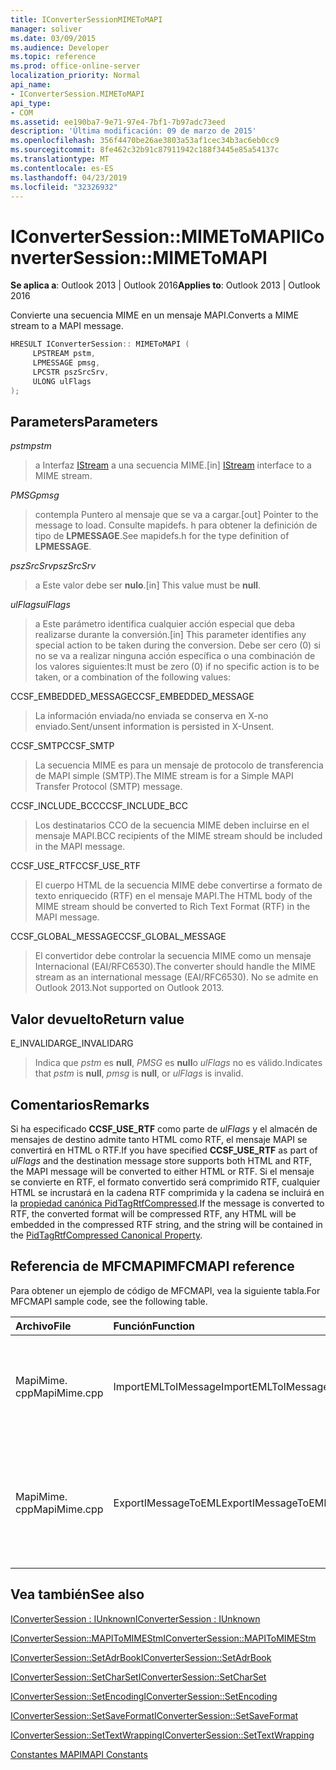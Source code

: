 ```yaml
---
title: IConverterSessionMIMEToMAPI
manager: soliver
ms.date: 03/09/2015
ms.audience: Developer
ms.topic: reference
ms.prod: office-online-server
localization_priority: Normal
api_name:
- IConverterSession.MIMEToMAPI
api_type:
- COM
ms.assetid: ee190ba7-9e71-97e4-7bf1-7b97adc73eed
description: 'Última modificación: 09 de marzo de 2015'
ms.openlocfilehash: 356f4470be26ae3803a53af1cec34b3ac6eb0cc9
ms.sourcegitcommit: 8fe462c32b91c87911942c188f3445e85a54137c
ms.translationtype: MT
ms.contentlocale: es-ES
ms.lasthandoff: 04/23/2019
ms.locfileid: "32326932"
---
```

# <a name="iconvertersessionmimetomapi"></a><span data-ttu-id="5255d-103">IConverterSession::MIMEToMAPI</span><span class="sxs-lookup"><span data-stu-id="5255d-103">IConverterSession::MIMEToMAPI</span></span>

  
  
<span data-ttu-id="5255d-104">**Se aplica a**: Outlook 2013 | Outlook 2016</span><span class="sxs-lookup"><span data-stu-id="5255d-104">**Applies to**: Outlook 2013 | Outlook 2016</span></span> 
  
<span data-ttu-id="5255d-105">Convierte una secuencia MIME en un mensaje MAPI.</span><span class="sxs-lookup"><span data-stu-id="5255d-105">Converts a MIME stream to a MAPI message.</span></span>
  
```cpp
HRESULT IConverterSession:: MIMEToMAPI ( 
     LPSTREAM pstm, 
     LPMESSAGE pmsg, 
     LPCSTR pszSrcSrv, 
     ULONG ulFlags 
);
```

## <a name="parameters"></a><span data-ttu-id="5255d-106">Parameters</span><span class="sxs-lookup"><span data-stu-id="5255d-106">Parameters</span></span>

 <span data-ttu-id="5255d-107">_pstm_</span><span class="sxs-lookup"><span data-stu-id="5255d-107">_pstm_</span></span>
  
> <span data-ttu-id="5255d-108">a Interfaz [IStream](https://msdn.microsoft.com/library/aa380034%28VS.85%29.aspx) a una secuencia MIME.</span><span class="sxs-lookup"><span data-stu-id="5255d-108">[in] [IStream](https://msdn.microsoft.com/library/aa380034%28VS.85%29.aspx) interface to a MIME stream.</span></span> 
    
 <span data-ttu-id="5255d-109">_PMSG_</span><span class="sxs-lookup"><span data-stu-id="5255d-109">_pmsg_</span></span>
  
> <span data-ttu-id="5255d-110">contempla Puntero al mensaje que se va a cargar.</span><span class="sxs-lookup"><span data-stu-id="5255d-110">[out] Pointer to the message to load.</span></span> <span data-ttu-id="5255d-111">Consulte mapidefs. h para obtener la definición de tipo de **LPMESSAGE**.</span><span class="sxs-lookup"><span data-stu-id="5255d-111">See mapidefs.h for the type definition of **LPMESSAGE**.</span></span>
    
 <span data-ttu-id="5255d-112">_pszSrcSrv_</span><span class="sxs-lookup"><span data-stu-id="5255d-112">_pszSrcSrv_</span></span>
  
> <span data-ttu-id="5255d-113">a Este valor debe ser **nulo**.</span><span class="sxs-lookup"><span data-stu-id="5255d-113">[in] This value must be **null**.</span></span>
    
 <span data-ttu-id="5255d-114">_ulFlags_</span><span class="sxs-lookup"><span data-stu-id="5255d-114">_ulFlags_</span></span>
  
> <span data-ttu-id="5255d-115">a Este parámetro identifica cualquier acción especial que deba realizarse durante la conversión.</span><span class="sxs-lookup"><span data-stu-id="5255d-115">[in] This parameter identifies any special action to be taken during the conversion.</span></span> <span data-ttu-id="5255d-116">Debe ser cero (0) si no se va a realizar ninguna acción específica o una combinación de los valores siguientes:</span><span class="sxs-lookup"><span data-stu-id="5255d-116">It must be zero (0) if no specific action is to be taken, or a combination of the following values:</span></span>
    
<span data-ttu-id="5255d-117">CCSF_EMBEDDED_MESSAGE</span><span class="sxs-lookup"><span data-stu-id="5255d-117">CCSF_EMBEDDED_MESSAGE</span></span>
  
> <span data-ttu-id="5255d-118">La información enviada/no enviada se conserva en X-no enviado.</span><span class="sxs-lookup"><span data-stu-id="5255d-118">Sent/unsent information is persisted in X-Unsent.</span></span>
    
<span data-ttu-id="5255d-119">CCSF_SMTP</span><span class="sxs-lookup"><span data-stu-id="5255d-119">CCSF_SMTP</span></span>
  
> <span data-ttu-id="5255d-120">La secuencia MIME es para un mensaje de protocolo de transferencia de MAPI simple (SMTP).</span><span class="sxs-lookup"><span data-stu-id="5255d-120">The MIME stream is for a Simple MAPI Transfer Protocol (SMTP) message.</span></span>
    
<span data-ttu-id="5255d-121">CCSF_INCLUDE_BCC</span><span class="sxs-lookup"><span data-stu-id="5255d-121">CCSF_INCLUDE_BCC</span></span>
  
> <span data-ttu-id="5255d-122">Los destinatarios CCO de la secuencia MIME deben incluirse en el mensaje MAPI.</span><span class="sxs-lookup"><span data-stu-id="5255d-122">BCC recipients of the MIME stream should be included in the MAPI message.</span></span>
    
<span data-ttu-id="5255d-123">CCSF_USE_RTF</span><span class="sxs-lookup"><span data-stu-id="5255d-123">CCSF_USE_RTF</span></span>
  
> <span data-ttu-id="5255d-124">El cuerpo HTML de la secuencia MIME debe convertirse a formato de texto enriquecido (RTF) en el mensaje MAPI.</span><span class="sxs-lookup"><span data-stu-id="5255d-124">The HTML body of the MIME stream should be converted to Rich Text Format (RTF) in the MAPI message.</span></span>

<span data-ttu-id="5255d-125">CCSF_GLOBAL_MESSAGE</span><span class="sxs-lookup"><span data-stu-id="5255d-125">CCSF_GLOBAL_MESSAGE</span></span>
> <span data-ttu-id="5255d-126">El convertidor debe controlar la secuencia MIME como un mensaje Internacional (EAI/RFC6530).</span><span class="sxs-lookup"><span data-stu-id="5255d-126">The converter should handle the MIME stream as an international message (EAI/RFC6530).</span></span> <span data-ttu-id="5255d-127">No se admite en Outlook 2013.</span><span class="sxs-lookup"><span data-stu-id="5255d-127">Not supported on Outlook 2013.</span></span>
    
## <a name="return-value"></a><span data-ttu-id="5255d-128">Valor devuelto</span><span class="sxs-lookup"><span data-stu-id="5255d-128">Return value</span></span>

<span data-ttu-id="5255d-129">E_INVALIDARG</span><span class="sxs-lookup"><span data-stu-id="5255d-129">E_INVALIDARG</span></span>
  
> <span data-ttu-id="5255d-130">Indica que _pstm_ es **null**, _PMSG_ es **null**o _ulFlags_ no es válido.</span><span class="sxs-lookup"><span data-stu-id="5255d-130">Indicates that  _pstm_ is **null**,  _pmsg_ is **null**, or  _ulFlags_ is invalid.</span></span> 
    
## <a name="remarks"></a><span data-ttu-id="5255d-131">Comentarios</span><span class="sxs-lookup"><span data-stu-id="5255d-131">Remarks</span></span>

<span data-ttu-id="5255d-132">Si ha especificado **CCSF_USE_RTF** como parte de _ulFlags_ y el almacén de mensajes de destino admite tanto HTML como RTF, el mensaje MAPI se convertirá en HTML o RTF.</span><span class="sxs-lookup"><span data-stu-id="5255d-132">If you have specified **CCSF_USE_RTF** as part of  _ulFlags_ and the destination message store supports both HTML and RTF, the MAPI message will be converted to either HTML or RTF.</span></span> <span data-ttu-id="5255d-133">Si el mensaje se convierte en RTF, el formato convertido será comprimido RTF, cualquier HTML se incrustará en la cadena RTF comprimida y la cadena se incluirá en la [propiedad canónica PidTagRtfCompressed](pidtagrtfcompressed-canonical-property.md).</span><span class="sxs-lookup"><span data-stu-id="5255d-133">If the message is converted to RTF, the converted format will be compressed RTF, any HTML will be embedded in the compressed RTF string, and the string will be contained in the [PidTagRtfCompressed Canonical Property](pidtagrtfcompressed-canonical-property.md).</span></span>
  
## <a name="mfcmapi-reference"></a><span data-ttu-id="5255d-134">Referencia de MFCMAPI</span><span class="sxs-lookup"><span data-stu-id="5255d-134">MFCMAPI reference</span></span>

<span data-ttu-id="5255d-135">Para obtener un ejemplo de código de MFCMAPI, vea la siguiente tabla.</span><span class="sxs-lookup"><span data-stu-id="5255d-135">For MFCMAPI sample code, see the following table.</span></span>
  
|<span data-ttu-id="5255d-136">**Archivo**</span><span class="sxs-lookup"><span data-stu-id="5255d-136">**File**</span></span>|<span data-ttu-id="5255d-137">**Función**</span><span class="sxs-lookup"><span data-stu-id="5255d-137">**Function**</span></span>|<span data-ttu-id="5255d-138">**Comentario**</span><span class="sxs-lookup"><span data-stu-id="5255d-138">**Comment**</span></span>|
|:-----|:-----|:-----|
|<span data-ttu-id="5255d-139">MapiMime. cpp</span><span class="sxs-lookup"><span data-stu-id="5255d-139">MapiMime.cpp</span></span>  <br/> |<span data-ttu-id="5255d-140">ImportEMLToIMessage</span><span class="sxs-lookup"><span data-stu-id="5255d-140">ImportEMLToIMessage</span></span>  <br/> |<span data-ttu-id="5255d-141">MFCMAPI usa MimeToMAPI para convertir un archivo EML en un mensaje MAPI.</span><span class="sxs-lookup"><span data-stu-id="5255d-141">MFCMAPI uses MimeToMAPI to convert an EML file to a MAPI message.</span></span>  <br/> |
|<span data-ttu-id="5255d-142">MapiMime. cpp</span><span class="sxs-lookup"><span data-stu-id="5255d-142">MapiMime.cpp</span></span>  <br/> |<span data-ttu-id="5255d-143">ExportIMessageToEML</span><span class="sxs-lookup"><span data-stu-id="5255d-143">ExportIMessageToEML</span></span>  <br/> |<span data-ttu-id="5255d-144">MFCMAPI usa MAPIToMIMEStm para convertir un mensaje MAPI en un archivo EML.</span><span class="sxs-lookup"><span data-stu-id="5255d-144">MFCMAPI uses MAPIToMIMEStm to convert a MAPI message to an EML file.</span></span>  <br/> |
   
## <a name="see-also"></a><span data-ttu-id="5255d-145">Vea también</span><span class="sxs-lookup"><span data-stu-id="5255d-145">See also</span></span>



[<span data-ttu-id="5255d-146">IConverterSession : IUnknown</span><span class="sxs-lookup"><span data-stu-id="5255d-146">IConverterSession : IUnknown</span></span>](iconvertersessioniunknown.md)
  
[<span data-ttu-id="5255d-147">IConverterSession::MAPIToMIMEStm</span><span class="sxs-lookup"><span data-stu-id="5255d-147">IConverterSession::MAPIToMIMEStm</span></span>](iconvertersession-mapitomimestm.md)
  
[<span data-ttu-id="5255d-148">IConverterSession::SetAdrBook</span><span class="sxs-lookup"><span data-stu-id="5255d-148">IConverterSession::SetAdrBook</span></span>](iconvertersession-setadrbook.md)
  
[<span data-ttu-id="5255d-149">IConverterSession::SetCharSet</span><span class="sxs-lookup"><span data-stu-id="5255d-149">IConverterSession::SetCharSet</span></span>](iconvertersession-setcharset.md)
  
[<span data-ttu-id="5255d-150">IConverterSession::SetEncoding</span><span class="sxs-lookup"><span data-stu-id="5255d-150">IConverterSession::SetEncoding</span></span>](iconvertersession-setencoding.md)
  
[<span data-ttu-id="5255d-151">IConverterSession::SetSaveFormat</span><span class="sxs-lookup"><span data-stu-id="5255d-151">IConverterSession::SetSaveFormat</span></span>](iconvertersession-setsaveformat.md)
  
[<span data-ttu-id="5255d-152">IConverterSession::SetTextWrapping</span><span class="sxs-lookup"><span data-stu-id="5255d-152">IConverterSession::SetTextWrapping</span></span>](iconvertersession-settextwrapping.md)


[<span data-ttu-id="5255d-153">Constantes MAPI</span><span class="sxs-lookup"><span data-stu-id="5255d-153">MAPI Constants</span></span>](mapi-constants.md)

